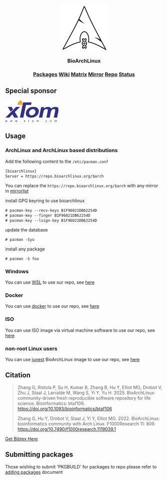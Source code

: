 <h3 align="center">
<img src="https://raw.githubusercontent.com/BioArchLinux/Packages/master/logo/bioarchlinux.png" alt="BioArchLinux" width="150">
</p>
BioArchLinux</h3>

<h3 align="center">
<a href="https://bioarchlinux.org/packages">Packages</a> <a href="https://wiki.bioarchlinux.org">Wiki</a> <a href="https://matrix.to/#/#bioarchlinux:matrix.org">Matrix</a> <a href="https://raw.githubusercontent.com/BioArchLinux/mirror/main/mirrorlist.bio">Mirror</a> <a href="https://repo.bioarchlinux.org">Repo</a> <a href="https://build.bioarchlinux.org">Status</a>
</h3>

## Special sponsor

<div>
<a href="https://v.ps/" target="_blank"><img height="70px" src="https://raw.githubusercontent.com/BioArchLinux/Packages/master/logo/xtom.png"></a>
</div>

## Usage

### ArchLinux and ArchLinux based distributions

Add the following content to the `/etc/pacman.conf`
```
[bioarchlinux]
Server = https://repo.bioarchlinux.org/$arch
```
You can replace the `https://repo.bioarchlinux.org/$arch` with any mirror in [mirrorlist](https://raw.githubusercontent.com/BioArchLinux/mirror/main/mirrorlist.bio)

install GPG keyring to use bioarchlinux
```
# pacman-key --recv-keys B1F96021DB62254D
# pacman-key --finger B1F96021DB62254D
# pacman-key --lsign-key B1F96021DB62254D
```

update the database
```
# pacman -Syu
```

install any package
```
# pacman -S foo
```

### Windows

You can use [WSL](https://docs.microsoft.com/en-us/windows/wsl/install) to use our repo, see [here](https://github.com/BioArchLinux/wsl)

### Docker 
You can use [docker](https://hub.docker.com/r/bioarchlinux/bioarchlinux) to use our repo, see [here](https://github.com/BioArchLinux/docker)

### ISO
You can use ISO image via virtual machine software to use our repo, see [here](https://github.com/BioArchLinux/iso)

### non-root Linux users
You can use [junest](https://github.com/fsquillace/junest) BioArchLinux image to use our repo, see [here](https://github.com/BioArchLinux/junest-img)

## Citation

> Zhang G, Ristola P, Su H, Kumar B, Zhang B, Hu Y, Elliot MG, Drobot V, Zhu J, Staal J, Larralde M, Wang S, Yi Y, Yu H. 2025. BioArchLinux: community-driven fresh reproducible software repository for life science. Bioinformatics: btaf106. https://doi.org/10.1093/bioinformatics/btaf106
> 
> Zhang G, Hu Y, Drobot V, Staal J, Yi Y, Elliot MG. 2022. BioArchLinux: bioinformatics community with Arch Linux. F1000Research 11: 809. https://doi.org/10.7490/f1000research.1119039.1

[Get Bibtex Here](https://raw.githubusercontent.com/BioArchLinux/Packages/master/BioArchLinux.bibtex)

## Submitting packages
Those wishing to submit 'PKGBUILD' for packages to repo please refer to [adding packages](/Documentation/adding%20packages.md) document 
